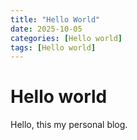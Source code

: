 ```yaml
---
title: "Hello World"
date: 2025-10-05
categories: [Hello world]
tags: [Hello world]
---
```


# Hello world

Hello, this my personal blog.